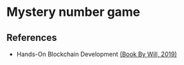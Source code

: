 # Mystery number game

## References

- Hands-On Blockchain Development [(Book By Will, 2019)](https://subscription.packtpub.com/book/big_data_and_business_intelligence/9781838640101/1/ch01lvl1sec9/introduction-to-our-application)
